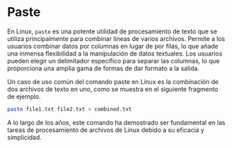 # Paste

En Linux, `paste` es una potente utilidad de procesamiento de texto que se utiliza principalmente para combinar líneas de varios archivos. Permite a los usuarios combinar datos por columnas en lugar de por filas, lo que añade una inmensa flexibilidad a la manipulación de datos textuales. Los usuarios pueden elegir un delimitador específico para separar las columnas, lo que proporciona una amplia gama de formas de dar formato a la salida.

Un caso de uso común del comando paste en Linux es la combinación de dos archivos de texto en uno, como se muestra en el siguiente fragmento de ejemplo. 

```bash
paste file1.txt file2.txt > combined.txt
```

A lo largo de los años, este comando ha demostrado ser fundamental en las tareas de procesamiento de archivos de Linux debido a su eficacia y simplicidad.
